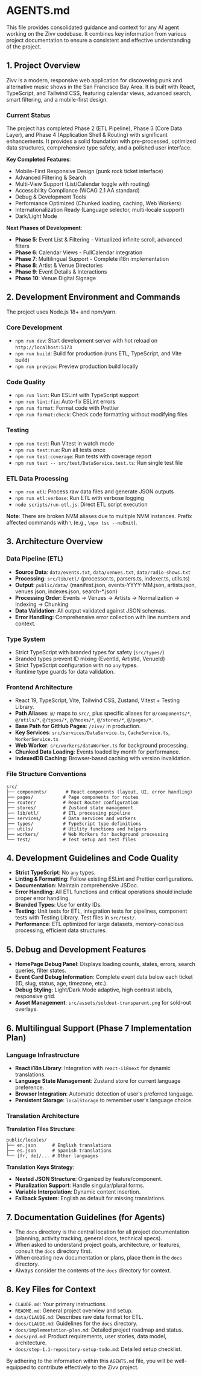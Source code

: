 # AGENTS.md

This file provides consolidated guidance and context for any AI agent working on the Zivv codebase. It combines key information from various project documentation to ensure a consistent and effective understanding of the project.

## 1. Project Overview

Zivv is a modern, responsive web application for discovering punk and alternative music shows in the San Francisco Bay Area. It is built with React, TypeScript, and Tailwind CSS, featuring calendar views, advanced search, smart filtering, and a mobile-first design.

### Current Status

The project has completed Phase 2 (ETL Pipeline), Phase 3 (Core Data Layer), and Phase 4 (Application Shell & Routing) with significant enhancements. It provides a solid foundation with pre-processed, optimized data structures, comprehensive type safety, and a polished user interface.

**Key Completed Features**:
- Mobile-First Responsive Design (punk rock ticket interface)
- Advanced Filtering & Search
- Multi-View Support (List/Calendar toggle with routing)
- Accessibility Compliance (WCAG 2.1 AA standard)
- Debug & Development Tools
- Performance Optimized (Chunked loading, caching, Web Workers)
- Internationalization Ready (Language selector, multi-locale support)
- Dark/Light Mode

**Next Phases of Development**:
- **Phase 5**: Event List & Filtering - Virtualized infinite scroll, advanced filters
- **Phase 6**: Calendar Views - FullCalendar integration
- **Phase 7**: Multilingual Support - Complete i18n implementation
- **Phase 8**: Artist & Venue Directories
- **Phase 9**: Event Details & Interactions
- **Phase 10**: Venue Digital Signage

## 2. Development Environment and Commands

The project uses Node.js 18+ and npm/yarn.

### Core Development
- `npm run dev`: Start development server with hot reload on `http://localhost:5173`
- `npm run build`: Build for production (runs ETL, TypeScript, and Vite build)
- `npm run preview`: Preview production build locally

### Code Quality
- `npm run lint`: Run ESLint with TypeScript support
- `npm run lint:fix`: Auto-fix ESLint errors
- `npm run format`: Format code with Prettier
- `npm run format:check`: Check code formatting without modifying files

### Testing
- `npm run test`: Run Vitest in watch mode
- `npm run test:run`: Run all tests once
- `npm run test:coverage`: Run tests with coverage report
- `npm run test -- src/test/DataService.test.ts`: Run single test file

### ETL Data Processing
- `npm run etl`: Process raw data files and generate JSON outputs
- `npm run etl:verbose`: Run ETL with verbose logging
- `node scripts/run-etl.js`: Direct ETL script execution

**Note**: There are broken NVM aliases due to multiple NVM instances. Prefix affected commands with `\` (e.g., `\npx tsc --noEmit`).

## 3. Architecture Overview

### Data Pipeline (ETL)
- **Source Data**: `data/events.txt`, `data/venues.txt`, `data/radio-shows.txt`
- **Processing**: `src/lib/etl/` (processor.ts, parsers.ts, indexer.ts, utils.ts)
- **Output**: `public/data/` (manifest.json, events-YYYY-MM.json, artists.json, venues.json, indexes.json, search-*.json)
- **Processing Order**: Events → Venues → Artists → Normalization → Indexing → Chunking
- **Data Validation**: All output validated against JSON schemas.
- **Error Handling**: Comprehensive error collection with line numbers and context.

### Type System
- Strict TypeScript with branded types for safety (`src/types/`)
- Branded types prevent ID mixing (EventId, ArtistId, VenueId)
- Strict TypeScript configuration with no `any` types.
- Runtime type guards for data validation.

### Frontend Architecture
- React 19, TypeScript, Vite, Tailwind CSS, Zustand, Vitest + Testing Library.
- **Path Aliases**: `@/` maps to `src/`, plus specific aliases for `@/components/*`, `@/utils/*`, `@/types/*`, `@/hooks/*`, `@/stores/*`, `@/pages/*`.
- **Base Path for GitHub Pages**: `/zivv/` in production.
- **Key Services**: `src/services/DataService.ts`, `CacheService.ts`, `WorkerService.ts`
- **Web Worker**: `src/workers/dataWorker.ts` for background processing.
- **Chunked Data Loading**: Events loaded by month for performance.
- **IndexedDB Caching**: Browser-based caching with version invalidation.

### File Structure Conventions
```
src/
├── components/       # React components (layout, UI, error handling)
├── pages/           # Page components for routes
├── router/          # React Router configuration
├── stores/          # Zustand state management
├── lib/etl/         # ETL processing pipeline
├── services/        # Data services and workers
├── types/           # TypeScript type definitions
├── utils/           # Utility functions and helpers
├── workers/         # Web Workers for background processing
└── test/            # Test setup and test files
```

## 4. Development Guidelines and Code Quality

- **Strict TypeScript**: No `any` types.
- **Linting & Formatting**: Follow existing ESLint and Prettier configurations.
- **Documentation**: Maintain comprehensive JSDoc.
- **Error Handling**: All ETL functions and critical operations should include proper error handling.
- **Branded Types**: Use for entity IDs.
- **Testing**: Unit tests for ETL, integration tests for pipelines, component tests with Testing Library. Test files in `src/test/`.
- **Performance**: ETL optimized for large datasets, memory-conscious processing, efficient data structures.

## 5. Debug and Development Features

- **HomePage Debug Panel**: Displays loading counts, states, errors, search queries, filter states.
- **Event Card Debug Information**: Complete event data below each ticket (ID, slug, status, age, timezone, etc.).
- **Debug Styling**: Light/Dark Mode adaptive, high contrast labels, responsive grid.
- **Asset Management**: `src/assets/soldout-transparent.png` for sold-out overlays.

## 6. Multilingual Support (Phase 7 Implementation Plan)

### Language Infrastructure
- **React i18n Library**: Integration with `react-i18next` for dynamic translations.
- **Language State Management**: Zustand store for current language preference.
- **Browser Integration**: Automatic detection of user's preferred language.
- **Persistent Storage**: `localStorage` to remember user's language choice.

### Translation Architecture

**Translation Files Structure**:
```
public/locales/
├── en.json      # English translations
├── es.json      # Spanish translations
└── [fr, de]/... # Other languages
```

**Translation Keys Strategy**:
- **Nested JSON Structure**: Organized by feature/component.
- **Pluralization Support**: Handle singular/plural forms.
- **Variable Interpolation**: Dynamic content insertion.
- **Fallback System**: English as default for missing translations.

## 7. Documentation Guidelines (for Agents)

- The `docs` directory is the central location for all project documentation (planning, activity tracking, general docs, technical specs).
- When asked to understand project goals, architecture, or features, consult the `docs` directory first.
- When creating new documentation or plans, place them in the `docs` directory.
- Always consider the contents of the `docs` directory for context.

## 8. Key Files for Context

- `CLAUDE.md`: Your primary instructions.
- `README.md`: General project overview and setup.
- `data/CLAUDE.md`: Describes raw data format for ETL.
- `docs/CLAUDE.md`: Guidelines for the `docs` directory.
- `docs/implementation-plan.md`: Detailed project roadmap and status.
- `docs/prd.md`: Product requirements, user stories, data model, architecture.
- `docs/step-1.1-repository-setup-todo.md`: Detailed setup checklist.

By adhering to the information within this `AGENTS.md` file, you will be well-equipped to contribute effectively to the Zivv project.